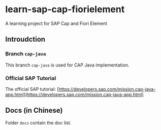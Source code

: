# learn-sap-cap-fiorielement

A learning project for SAP Cap and Fiori Element

## Introudction

### Branch `cap-java`

This branch `cap-java` is used for CAP Java implementation.

### Official SAP Tutorial

The official SAP tutorial: [https://developers.sap.com/mission.cap-java-app.html](https://developers.sap.com/mission.cap-java-app.html)

## Docs (in Chinese)

Folder `docs` contain the doc list.

